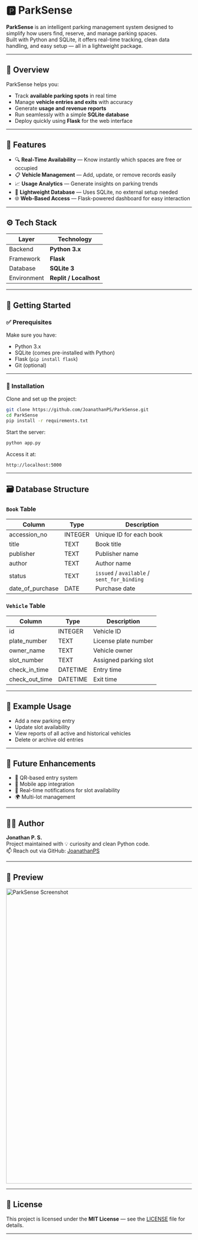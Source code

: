 # 🅿️ ParkSense

**ParkSense** is an intelligent parking management system designed to simplify how users find, reserve, and manage parking spaces.  
Built with Python and SQLite, it offers real-time tracking, clean data handling, and easy setup — all in a lightweight package.

---

## 🚗 Overview

ParkSense helps you:
- Track **available parking spots** in real time  
- Manage **vehicle entries and exits** with accuracy  
- Generate **usage and revenue reports**  
- Run seamlessly with a simple **SQLite database**  
- Deploy quickly using **Flask** for the web interface

---

## 🧠 Features

- 🔍 **Real-Time Availability** — Know instantly which spaces are free or occupied  
- 📋 **Vehicle Management** — Add, update, or remove records easily  
- 📈 **Usage Analytics** — Generate insights on parking trends  
- 💾 **Lightweight Database** — Uses SQLite, no external setup needed  
- 🌐 **Web-Based Access** — Flask-powered dashboard for easy interaction  

---

## ⚙️ Tech Stack

| Layer | Technology |
|-------|-------------|
| Backend | **Python 3.x** |
| Framework | **Flask** |
| Database | **SQLite 3** |
| Environment | **Replit / Localhost** |

---

## 🚀 Getting Started

### ✅ Prerequisites
Make sure you have:
- Python 3.x  
- SQLite (comes pre-installed with Python)  
- Flask (`pip install flask`)  
- Git (optional)

---

### 🧩 Installation

Clone and set up the project:

```bash
git clone https://github.com/JoanathanPS/ParkSense.git
cd ParkSense
pip install -r requirements.txt
```

Start the server:

```bash
python app.py
```

Access it at:

```
http://localhost:5000
```

---

## 🗃️ Database Structure

### `Book` Table
| Column | Type | Description |
|--------|------|-------------|
| accession_no | INTEGER | Unique ID for each book |
| title | TEXT | Book title |
| publisher | TEXT | Publisher name |
| author | TEXT | Author name |
| status | TEXT | `issued` / `available` / `sent_for_binding` |
| date_of_purchase | DATE | Purchase date |

### `Vehicle` Table
| Column | Type | Description |
|--------|------|-------------|
| id | INTEGER | Vehicle ID |
| plate_number | TEXT | License plate number |
| owner_name | TEXT | Vehicle owner |
| slot_number | TEXT | Assigned parking slot |
| check_in_time | DATETIME | Entry time |
| check_out_time | DATETIME | Exit time |

---

## 🧠 Example Usage

- Add a new parking entry  
- Update slot availability  
- View reports of all active and historical vehicles  
- Delete or archive old entries  

---

## 🧰 Future Enhancements

- 🚙 QR-based entry system  
- 📱 Mobile app integration  
- 🔔 Real-time notifications for slot availability  
- 🌍 Multi-lot management

---

## 🧑‍💻 Author

**Jonathan P. S.**  
Project maintained with 💡 curiosity and clean Python code.  
📫 Reach out via GitHub: [JoanathanPS](https://github.com/JoanathanPS)

---

## 📸 Preview

<img src="https://github.com/user-attachments/assets/b5aa9c0d-33bb-4bed-b118-5494160e45ed" alt="ParkSense Screenshot" width="800"/>

---

## 🪪 License

This project is licensed under the **MIT License** — see the [LICENSE](LICENSE) file for details.

---
